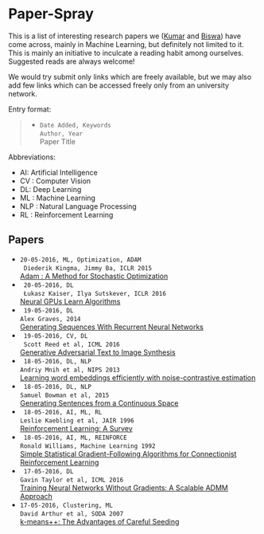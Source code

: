 # Paper-Spray

This is a list of interesting research papers we ([Kumar](https://github.com/kumarkrishna) and [Biswa](https://github.com/biswajitsc)) have come across, mainly in Machine Learning, but definitely not limited to it. This is mainly an initiative to inculcate a reading habit among ourselves. Suggested reads are always welcome!

We would try submit only links which are freely available, but we may also add few links which can be accessed freely only from an university network.

Entry format:
> * ```Date Added, Keywords```  
> ```Author, Year```  
> Paper Title

Abbreviations:
* AI: Artificial Intelligence
* CV : Computer Vision
* DL: Deep Learning
* ML : Machine Learning
* NLP : Natural Language Processing
* RL : Reinforcement Learning

<!---
Instructions:
* Add new papers at the top.
* For each entry add two or more spaces at the end of line 1 to enter a newline.
-->


## Papers
* ``` 20-05-2016, ML, Optimization, ADAM ```  
``` Diederik Kingma, Jimmy Ba, ICLR 2015```  
[Adam : A Method for Stochastic Optimization](https://arxiv.org/pdf/1412.6980.pdf) 
* ``` 20-05-2016, DL```  
``` Łukasz Kaiser, Ilya Sutskever, ICLR 2016```  
[Neural GPUs Learn Algorithms](http://arxiv.org/pdf/1511.08228v3.pdf)
* ``` 19-05-2016, DL```  
  ``` Alex Graves, 2014 ```  
[Generating Sequences With Recurrent Neural Networks](http://arxiv.org/pdf/1308.0850v5.pdf) 
* ``` 19-05-2016, CV, DL```  
```  Scott Reed et al, ICML 2016 ```  
[Generative Adversarial Text to Image Synthesis](http://arxiv.org/pdf/1605.05396v1.pdf)
* ``` 18-05-2016, DL, NLP```  
``` Andriy Mnih et al, NIPS 2013 ```  
[Learning word embeddings efficiently with noise-contrastive estimation](https://papers.nips.cc/paper/5165-learning-word-embeddings-efficiently-with-noise-contrastive-estimation.pdf)
* ``` 18-05-2016, DL, NLP```  
``` Samuel Bowman et al, 2015 ```    
[Generating Sentences from a Continuous Space](http://arxiv.org/pdf/1511.06349v4.pdf)
* ``` 18-05-2016, AI, ML, RL```  
``` Leslie Kaebling et al, JAIR 1996 ```  
[Reinforcement Learning: A Survey](https://www.jair.org/media/301/live-301-1562-jair.pdf)
* ``` 18-05-2016, AI, ML, REINFORCE```  
``` Ronald Williams, Machine Learning 1992 ```  
[Simple Statistical Gradient-Following Algorithms for Connectionist Reinforcement Learning](http://www-anw.cs.umass.edu/~barto/courses/cs687/williams92simple.pdf)
* ``` 17-05-2016, DL```  
``` Gavin Taylor et al, ICML 2016 ```  
[Training Neural Networks Without Gradients: A Scalable ADMM Approach](http://arxiv.org/pdf/1605.02026.pdf)
* ``` 17-05-2016, Clustering, ML ```  
``` David Arthur et al, SODA 2007 ```  
[k-means++: The Advantages of Careful Seeding](http://ilpubs.stanford.edu:8090/778/1/2006-13.pdf)
